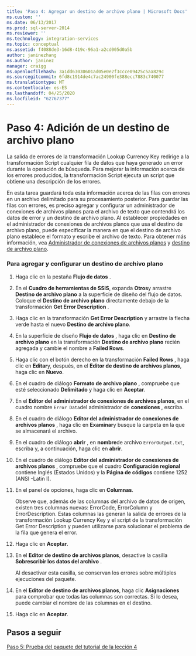 ```yaml
---
title: 'Paso 4: Agregar un destino de archivo plano | Microsoft Docs'
ms.custom: ''
ms.date: 06/13/2017
ms.prod: sql-server-2014
ms.reviewer: ''
ms.technology: integration-services
ms.topic: conceptual
ms.assetid: f4088de3-16d8-419c-96a1-a2cd005d0a5b
author: janinezhang
ms.author: janinez
manager: craigg
ms.openlocfilehash: 3a1dd63030601ad05e0e2f3ccce09425c5aa829c
ms.sourcegitcommit: 6fd8c1914de4c7ac24900fe388ecc7883c740077
ms.translationtype: MT
ms.contentlocale: es-ES
ms.lasthandoff: 04/25/2020
ms.locfileid: "62767377"
---
```

# <a name="step-4-adding-a-flat-file-destination"></a>Paso 4: Adición de un destino de archivo plano
  La salida de errores de la transformación Lookup Currency Key redirige a la transformación Script cualquier fila de datos que haya generado un error durante la operación de búsqueda. Para mejorar la información acerca de los errores producidos, la transformación Script ejecuta un script que obtiene una descripción de los errores.  
  
 En esta tarea guardará toda esta información acerca de las filas con errores en un archivo delimitado para su procesamiento posterior. Para guardar las filas con errores, es preciso agregar y configurar un administrador de conexiones de archivos planos para el archivo de texto que contendrá los datos de error y un destino de archivo plano. Al establecer propiedades en el administrador de conexiones de archivos planos que usa el destino de archivo plano, puede especificar la manera en que el destino de archivo plano establece el formato y escribe el archivo de texto. Para obtener más información, vea [Administrador de conexiones de archivos planos](connection-manager/file-connection-manager.md) y [destino de archivo plano](data-flow/flat-file-destination.md).  
  
### <a name="to-add-and-configure-a-flat-file-destination"></a>Para agregar y configurar un destino de archivo plano  
  
1.  Haga clic en la pestaña **Flujo de datos** .  
  
2.  En el **Cuadro de herramientas de SSIS**, expanda **Otros**y arrastre **Destino de archivo plano** a la superficie de diseño del flujo de datos. Coloque el **Destino de archivo plano** directamente debajo de la transformación **Get Error Description** .  
  
3.  Haga clic en la transformación **Get Error Description** y arrastre la flecha verde hasta el nuevo **Destino de archivo plano**.  
  
4.  En la superficie de diseño **Flujo de datos** , haga clic en **Destino de archivo plano** en la transformación **Destino de archivo plano** recién agregada y cambie el nombre a **Failed Rows**.  
  
5.  Haga clic con el botón derecho en la transformación **Failed Rows** , haga clic en **Editar**y, después, en el **Editor de destino de archivos planos**, haga clic en **Nuevo**.  
  
6.  En el cuadro de diálogo **Formato de archivo plano** , compruebe que esté seleccionado **Delimitado** y haga clic en **Aceptar**.  
  
7.  En el **Editor del administrador de conexiones de archivos planos**, en el cuadro nombre `Error Data`del administrador de **conexiones** , escriba.  
  
8.  En el cuadro de diálogo **Editor del administrador de conexiones de archivos planos** , haga clic en **Examinar**y busque la carpeta en la que se almacenará el archivo.  
  
9. En el cuadro de diálogo **abrir** , en **nombre**de archivo `ErrorOutput.txt`, escriba y, a continuación, haga clic en **abrir**.  
  
10. En el cuadro de diálogo **Editor del administrador de conexiones de archivos planos** , compruebe que el cuadro **Configuración regional** contiene Inglés (Estados Unidos) y la **Página de códigos** contiene 1252 (ANSI -Latin I).  
  
11. En el panel de opciones, haga clic en **Columnas**.  
  
     Observe que, además de las columnas del archivo de datos de origen, existen tres columnas nuevas: ErrorCode, ErrorColumn y ErrorDescription. Estas columnas las generan la salida de errores de la transformación Lookup Currency Key y el script de la transformación Get Error Description y pueden utilizarse para solucionar el problema de la fila que genera el error.  
  
12. Haga clic en **Aceptar**.  
  
13. En el **Editor de destino de archivos planos**, desactive la casilla **Sobrescribir los datos del archivo** .  
  
     Al desactivar esta casilla, se conservan los errores sobre múltiples ejecuciones del paquete.  
  
14. En el **Editor de destino de archivos planos**, haga clic **Asignaciones** para comprobar que todas las columnas son correctas. Si lo desea, puede cambiar el nombre de las columnas en el destino.  
  
15. Haga clic en **Aceptar**.  
  
## <a name="next-steps"></a>Pasos a seguir  
 [Paso 5: Prueba del paquete del tutorial de la lección 4](../integration-services/lesson-4-5-testing-the-lesson-4-tutorial-package.md)  
  
  
